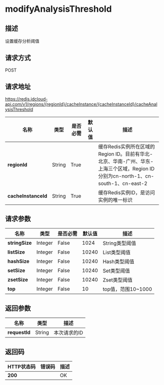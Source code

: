 # modifyAnalysisThreshold


## 描述
设置缓存分析阈值

## 请求方式
POST

## 请求地址
https://redis.jdcloud-api.com/v1/regions/{regionId}/cacheInstance/{cacheInstanceId}/cacheAnalysisThreshold

|名称|类型|是否必需|默认值|描述|
|---|---|---|---|---|
|**regionId**|String|True| |缓存Redis实例所在区域的Region ID。目前有华北-北京、华南-广州、华东-上海三个区域，Region ID分别为cn-north-1、cn-south-1、cn-east-2|
|**cacheInstanceId**|String|True| |缓存Redis实例ID，是访问实例的唯一标识|

## 请求参数
|名称|类型|是否必需|默认值|描述|
|---|---|---|---|---|
|**stringSize**|Integer|False|1024|String类型阈值|
|**listSize**|Integer|False|10240|List类型阈值|
|**hashSize**|Integer|False|10240|Hash类型阈值|
|**setSize**|Integer|False|10240|Set类型阈值|
|**zsetSize**|Integer|False|10240|Zset类型阈值|
|**top**|Integer|False|10|top值，范围10~1000|


## 返回参数
|名称|类型|描述|
|---|---|---|
|**requestId**|String|本次请求的ID|


## 返回码
|HTTP状态码|错误码|描述|
|---|---|---|
|**200**||OK|
